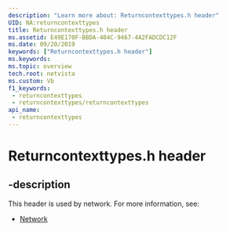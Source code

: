 ```yaml
---
description: "Learn more about: Returncontexttypes.h header"
UID: NA:returncontexttypes
title: Returncontexttypes.h header
ms.assetid: E49E170F-BBDA-404C-9467-4A2FADCDC12F
ms.date: 09/20/2019
keywords: ["Returncontexttypes.h header"]
ms.keywords: 
ms.topic: overview
tech.root: netvista
ms.custom: Vb
f1_keywords:
 - returncontexttypes
 - returncontexttypes/returncontexttypes
api_name:
 - returncontexttypes
---
```


# Returncontexttypes.h header


## -description

This header is used by network. For more information, see:

- [Network](../_netvista/index.md)

